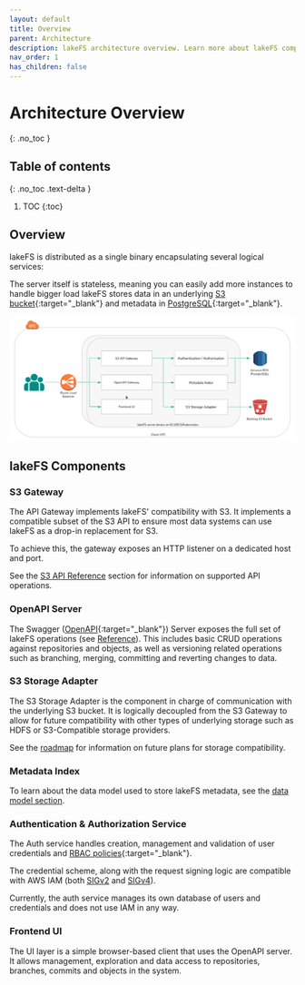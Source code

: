 ```yaml
---
layout: default
title: Overview
parent: Architecture
description: lakeFS architecture overview. Learn more about lakeFS components, including its S3 API gateway.
nav_order: 1
has_children: false
---
```

# Architecture Overview
{: .no_toc }


## Table of contents
{: .no_toc .text-delta }

1. TOC
{:toc}

## Overview

lakeFS is distributed as a single binary encapsulating several logical services:

The server itself is stateless, meaning you can easily add more instances to handle bigger load
lakeFS stores data in an underlying [S3 bucket](https://aws.amazon.com/s3/){:target="_blank"} and metadata in [PostgreSQL](https://www.postgresql.org/){:target="_blank"}.

![Architecture](../assets/img/arch.png)

## lakeFS Components

### S3 Gateway

The API Gateway implements lakeFS' compatibility with S3. It implements a compatible subset of the S3 API to ensure most data systems can use lakeFS as a drop-in replacement for S3.

To achieve this, the gateway exposes an HTTP listener on a dedicated host and port.

See the [S3 API Reference](../reference/s3.md) section for information on supported API operations.

### OpenAPI Server

The Swagger ([OpenAPI](https://swagger.io/docs/specification/2-0/basic-structure/){:target="_blank"}) Server exposes the full set of lakeFS operations (see [Reference](../reference/api.md)). This includes basic CRUD operations against repositories and objects, as well as versioning related operations such as branching, merging, committing and reverting changes to data.

### S3 Storage Adapter

The S3 Storage Adapter is the component in charge of communication with the underlying S3 bucket. It is logically decoupled from the S3 Gateway to allow for future compatibility with other types of underlying storage such as HDFS or S3-Compatible storage providers.

See the [roadmap](../roadmap.md) for information on future plans for storage compatibility. 

### Metadata Index

To learn about the data model used to store lakeFS metadata, see the [data model section](data-model.md).

### Authentication & Authorization Service

The Auth service handles creation, management and validation of user credentials and [RBAC policies](https://en.wikipedia.org/wiki/Role-based_access_control){:target="_blank"}.

The credential scheme, along with the request signing logic are compatible with AWS IAM (both [SIGv2](https://docs.aws.amazon.com/general/latest/gr/signature-version-2.html) and [SIGv4](https://docs.aws.amazon.com/general/latest/gr/signature-version-4.html)).

Currently, the auth service manages its own database of users and credentials and does not use IAM in any way. 

### Frontend UI

The UI layer is a simple browser-based client that uses the OpenAPI server. It allows management, exploration and data access to repositories, branches, commits and objects in the system.
